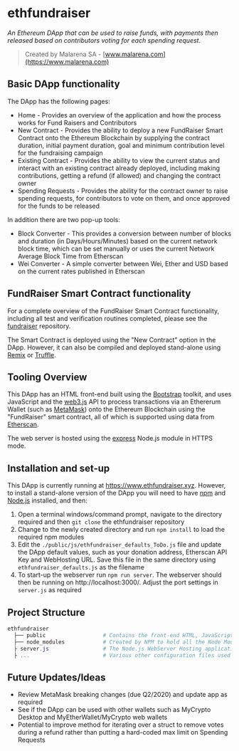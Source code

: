 # ethfundraiser
_An Ethereum DApp that can be used to raise funds, with payments then released based on contributors voting for each spending request._
> Created by Malarena SA - [www.malarena.com](https://www.malarena.com)

## Basic DApp functionality
The DApp has the following pages:
- Home - Provides an overview of the application and how the process works for Fund Raisers and Contributors
- New Contract - Provides the ability to deploy a new FundRaiser Smart Contract onto the Ethereum Blockchain by supplying the contract duration, initial payment duration, goal and minimum contribution level for the fundraising campaign
- Existing Contract - Provides the ability to view the current status and interact with an existing contract already deployed, including making contributions, getting a refund (if allowed) and changing the contract owner
- Spending Requests - Provides the ability for the contract owner to raise spending requests, for contributors to vote on them, and once approved for the funds to be released

In addition there are two pop-up tools:
- Block Converter - This provides a conversion between number of blocks and duration (in Days/Hours/Minutes) based on the current network block time, which can be set manually or uses the current Network Average Block Time from Etherscan
- Wei Converter - A simple converter between Wei, Ether and USD based on the current rates published in Etherscan

## FundRaiser Smart Contract functionality
For a complete overview of the FundRaiser Smart Contract functionality, including all test and verification routines completed, please see the [fundraiser](https://github.com/MalarenaSA/fundraiser) repository.

The Smart Contract is deployed using the "New Contract" option in the DApp. However, it can also be compiled and deployed stand-alone using [Remix](https://remix.ethereum.org/) or [Truffle](https://www.trufflesuite.com/truffle).

## Tooling Overview
This DApp has an HTML front-end built using the [Bootstrap](https://getbootstrap.com/) toolkit, and uses JavaScript and the [web3.js](https://github.com/ethereum/web3.js) API to process transactions via an Ethererum Wallet (such as [MetaMask](https://metamask.io/)) onto the Ethereum Blockchain using the "FundRaiser" smart contract, all of which is supported using data from [Etherscan](https://etherscan.io/).

The web server is hosted using the [express](https://www.npmjs.com/package/express) Node.js module in HTTPS mode.

## Installation and set-up
This DApp is currently running at https://www.ethfundraiser.xyz. However, to install a stand-alone version of the DApp you will need to have [npm](https://www.npmjs.com/) and [Node.js](https://nodejs.org/en/) installed, and then:
1) Open a terminal windows/command prompt, navigate to the directory required and then `git clone` the ethfundraiser repository
2) Change to the newly created directory and run `npm install` to load the required npm modules
3) Edit the `./public/js/ethfundraiser_defaults_ToDo.js` file and update the DApp default values, such as your donation address, Etherscan API Key and WebHosting URL. Save this file in the same directory using `ethfundraiser_defaults.js` as the filename
4) To start-up the webserver run `npm run server`. The webserver should then be running on http://localhost:3000/. Adjust the port settings in `server.js` as required

## Project Structure
```powershell
ethfundraiser
  ├── public                  # Contains the front-end HTML, JavaScript, Image and Test files
  ├── node_modules            # Created by NPM to hold all the Node Modules and dependencies
  ├ server.js                 # The Node.js WebServer Hosting application
  ├ ...                       # Various other configuration files used by the tools
```

## Future Updates/Ideas
- Review MetaMask breaking changes (due Q2/2020) and update app as required
- See if the DApp can be used with other wallets such as MyCrypto Desktop and MyEtherWallet/MyCrypto web wallets
- Potential to improve method for iterating over a struct to remove votes during a refund rather than putting a hard-coded max limit on Spending Requests
